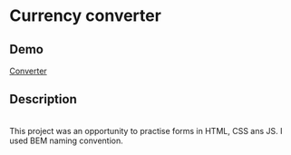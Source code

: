# Currency converter

## Demo
[Converter](https://dominikagodzisz.github.io/currency-converter/)
</br>

## Description
</br>
This project was an opportunity to practise forms in HTML, CSS ans JS. I used BEM naming convention.

